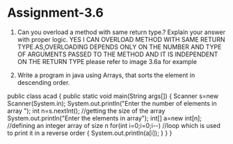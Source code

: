 # Assignment-3.6
1) Can you overload a method with same return type.? Explain your answer with proper logic.
YES I CAN OVERLOAD METHOD WITH SAME RETURN TYPE.AS,OVERLOADING DEPENDS ONLY ON THE NUMBER AND TYPE OF ARGUMENTS PASSED TO THE METHOD AND IT IS INDEPENDENT ON THE RETURN TYPE
please refer to image 3.6a for example

2) Write a program in java using Arrays, that sorts the element in descending order.

public class acad { public static void main(String args[]) { Scanner s=new Scanner(System.in); System.out.println("Enter the number of elements in array "); int n=s.nextInt(); //getting the size of the array System.out.println("Enter the elements in array"); int[] a=new int[n]; //defining an integer array of size n for(int i=0;i=0;i--) //loop which is used to print it in a reverse order { System.out.println(a[i]); } } }
